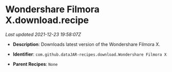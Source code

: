 # Wondershare Filmora X.download.recipe

_Last updated 2021-12-23 19:58:07Z_

- **Description**: Downloads latest version of the Wondershare Filmora X.

- **Identifier**: `com.github.dataJAR-recipes.download.Wondershare Filmora X`

- **Parent Recipes**: `None`